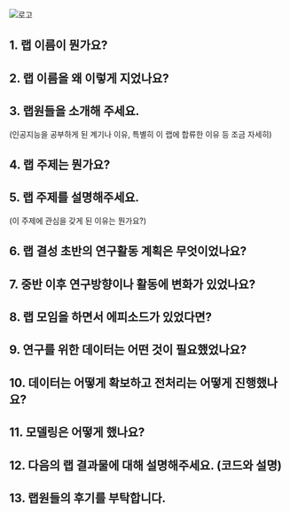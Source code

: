 ![로고](/images/sample.jpg)

## 1. 랩 이름이 뭔가요?
## 2. 랩 이름을 왜 이렇게 지었나요?
## 3. 랩원들을 소개해 주세요.
(인공지능을 공부하게 된 계기나 이유, 특별히 이 랩에 합류한 이유 등 조금 자세히)
## 4. 랩 주제는 뭔가요?  
## 5. 랩 주제를 설명해주세요.
(이 주제에 관심을 갖게 된 이유는 뭔가요?)
## 6. 랩 결성 초반의 연구활동 계획은 무엇이었나요?
## 7. 중반 이후 연구방향이나 활동에 변화가 있었나요?
## 8. 랩 모임을 하면서 에피소드가 있었다면?
## 9. 연구를 위한 데이터는 어떤 것이 필요했었나요?
## 10. 데이터는 어떻게 확보하고 전처리는 어떻게 진행했나요?
## 11. 모델링은 어떻게 했나요?
## 12. 다음의 랩 결과물에 대해 설명해주세요. (코드와 설명)
## 13. 랩원들의 후기를 부탁합니다.
